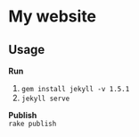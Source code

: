My website
==================

## Usage
**Run**  
1. ```gem install jekyll -v 1.5.1```  
2. ```jekyll serve```

**Publish**  
```rake publish```
